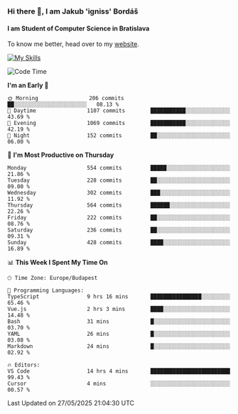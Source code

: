 ### Hi there 👋, I am Jakub 'igniss' Bordáš

#### I am Student of Computer Science in Bratislava
To know me better, head over to my [website](https://bordas.sk).

[![My Skills](https://skillicons.dev/icons?i=js,typescript,html,css,figma,svelte,vue,next,postgresql,nest,express,nodejs)](https://bordas.sk)


<!--START_SECTION:waka-->
![Code Time](http://img.shields.io/badge/Code%20Time-1%2C915%20hrs%2036%20mins-blue)

**I'm an Early 🐤** 

```text
🌞 Morning                206 commits         ██░░░░░░░░░░░░░░░░░░░░░░░   08.13 % 
🌆 Daytime                1107 commits        ███████████░░░░░░░░░░░░░░   43.69 % 
🌃 Evening                1069 commits        ███████████░░░░░░░░░░░░░░   42.19 % 
🌙 Night                  152 commits         ██░░░░░░░░░░░░░░░░░░░░░░░   06.00 % 
```
📅 **I'm Most Productive on Thursday** 

```text
Monday                   554 commits         █████░░░░░░░░░░░░░░░░░░░░   21.86 % 
Tuesday                  228 commits         ██░░░░░░░░░░░░░░░░░░░░░░░   09.00 % 
Wednesday                302 commits         ███░░░░░░░░░░░░░░░░░░░░░░   11.92 % 
Thursday                 564 commits         ██████░░░░░░░░░░░░░░░░░░░   22.26 % 
Friday                   222 commits         ██░░░░░░░░░░░░░░░░░░░░░░░   08.76 % 
Saturday                 236 commits         ██░░░░░░░░░░░░░░░░░░░░░░░   09.31 % 
Sunday                   428 commits         ████░░░░░░░░░░░░░░░░░░░░░   16.89 % 
```


📊 **This Week I Spent My Time On** 

```text
🕑︎ Time Zone: Europe/Budapest

💬 Programming Languages: 
TypeScript               9 hrs 16 mins       ████████████████░░░░░░░░░   65.46 % 
Vue.js                   2 hrs 3 mins        ████░░░░░░░░░░░░░░░░░░░░░   14.48 % 
Bash                     31 mins             █░░░░░░░░░░░░░░░░░░░░░░░░   03.70 % 
YAML                     26 mins             █░░░░░░░░░░░░░░░░░░░░░░░░   03.08 % 
Markdown                 24 mins             █░░░░░░░░░░░░░░░░░░░░░░░░   02.92 % 

🔥 Editors: 
VS Code                  14 hrs 4 mins       █████████████████████████   99.43 % 
Cursor                   4 mins              ░░░░░░░░░░░░░░░░░░░░░░░░░   00.57 % 
```


 Last Updated on 27/05/2025 21:04:30 UTC
<!--END_SECTION:waka-->

